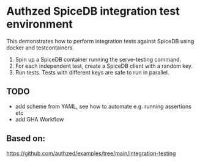 # Authzed SpiceDB integration test environment
This demonstrates how to perform integration tests against SpiceDB using docker and testcontainers.


1) Spin up a SpiceDB container running the serve-testing command.
2) For each independent test, create a SpiceDB client with a random key.
3) Run tests. Tests with different keys are safe to run in parallel.

## TODO
- add scheme from YAML, see how to automate e.g. running assertions etc
- add GHA Workflow
## Based on:
https://github.com/authzed/examples/tree/main/integration-testing